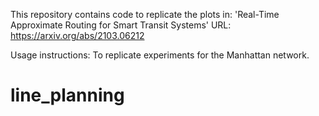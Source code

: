 This repository contains code to replicate the plots in: 'Real-Time Approximate Routing for Smart Transit Systems' URL: https://arxiv.org/abs/2103.06212

Usage instructions: To replicate experiments for the Manhattan network.

# line_planning
